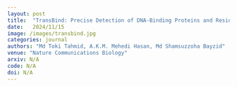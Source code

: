 ```yaml
---
layout: post
title:  "TransBind: Precise Detection of DNA-Binding Proteins and Residues Using Language Models and Deep Learning"
date:   2024/11/15
image: /images/transbind.jpg
categories: journal
authors: "Md Toki Tahmid, A.K.M. Mehedi Hasan, Md Shamsuzzoha Bayzid"
venue: "Nature Communications Biology"
arxiv: N/A
code: N/A
doi: N/A
---
```

